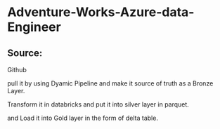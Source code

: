 # Adventure-Works-Azure-data-Engineer



Source:
--------
Github


pull it by using Dyamic Pipeline and make it source of truth as a Bronze Layer.


Transform it in databricks and put it into silver layer in parquet.

and Load it into Gold layer in the form of delta table.
